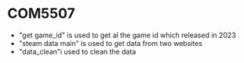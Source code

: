 # COM5507
- "get game_id" is used to get al the game id which released in 2023
- "steam data main" is used to get data from two websites
- "data_clean"i used to clean the data
